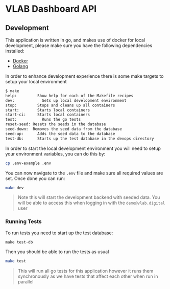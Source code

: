 # VLAB Dashboard API

## Development

This application is written in go, and makes use of docker for local
development, please make sure you have the following dependencies installed:

- [Docker](https://docs.docker.com/get-docker/)
- [Golang](https://go.dev/doc/install)

In order to enhance development experience there is some make targets to setup
your local environment

```bash
$ make
help: 		  Show help for each of the Makefile recipes
dev:		    Sets up local development environment
stop: 		  Stops and cleans up all containers
start: 		  Starts local containers
start-ci:	  Starts local containers
test:		    Runs the go tests 
reset-seed:	Resets the seeds in the database
seed-down:	Removes the seed data from the database
seed-up:	  Adds the seed data to the database
test-db: 	  Starts up the test database in the devops directory
```

In order to start the local development environment you will need to setup
your environment variables, you can do this by:

```bash
cp .env-example .env
```

You can now navigate to the `.env` file and make sure all required values are
set. Once done you can run:

```bash
make dev
```
> Note this will start the development backend with seeded data. You will be
able to access this when logging in with the `demo@vlab.digital` user

### Running Tests

To run tests you need to start up the test database:

```
make test-db
```

Then you should be able to run the tests as usual

```bash
make test
```
> This will run all go tests for this application however it runs them
synchronously as we have tests that affect each other when run in parallel

